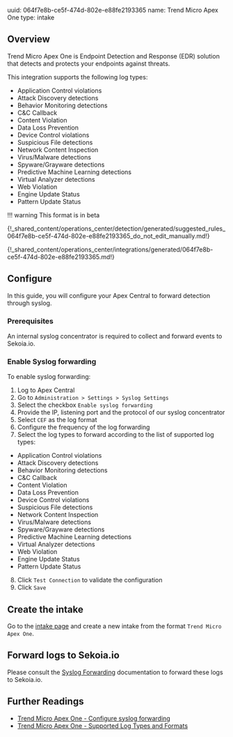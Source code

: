 uuid: 064f7e8b-ce5f-474d-802e-e88fe2193365
name: Trend Micro Apex One
type: intake

## Overview

Trend Micro Apex One is Endpoint Detection and Response (EDR) solution that detects and protects your endpoints against threats.

This integration supports the following log types:

- Application Control violations
- Attack Discovery detections
- Behavior Monitoring detections
- C&C Callback
- Content Violation
- Data Loss Prevention
- Device Control violations
- Suspicious File detections
- Network Content Inspection
- Virus/Malware detections
- Spyware/Grayware detections
- Predictive Machine Learning detections
- Virtual Analyzer detections
- Web Violation
- Engine Update Status
- Pattern Update Status

!!! warning
    This format is in beta

{!_shared_content/operations_center/detection/generated/suggested_rules_064f7e8b-ce5f-474d-802e-e88fe2193365_do_not_edit_manually.md!}

{!_shared_content/operations_center/integrations/generated/064f7e8b-ce5f-474d-802e-e88fe2193365.md!}

## Configure

In this guide, you will configure your Apex Central to forward detection through syslog.

### Prerequisites

An internal syslog concentrator is required to collect and forward events to Sekoia.io.

### Enable Syslog forwarding

To enable syslog forwarding:

1. Log to Apex Central
2. Go to `Administration > Settings > Syslog Settings`
3. Select the checkbox `Enable syslog forwarding`
4. Provide the IP, listening port and the protocol of our syslog concentrator
5. Select `CEF` as the log format
6. Configure the frequency of the log forwarding
7. Select the log types to forward according to the list of supported log types:
 - Application Control violations
 - Attack Discovery detections
 - Behavior Monitoring detections
 - C&C Callback
 - Content Violation
 - Data Loss Prevention
 - Device Control violations
 - Suspicious File detections
 - Network Content Inspection
 - Virus/Malware detections
 - Spyware/Grayware detections
 - Predictive Machine Learning detections
 - Virtual Analyzer detections
 - Web Violation
 - Engine Update Status
 - Pattern Update Status
8. Click `Test Connection` to validate the configuration
9. Click `Save`

## Create the intake

Go to the [intake page](https://app.sekoia.io/operations/intakes) and create a new intake from the format `Trend Micro Apex One`.

## Forward logs to Sekoia.io

Please consult the [Syslog Forwarding](/integration/ingestion_methods/syslog/sekoiaio_forwarder/) documentation to forward these logs to Sekoia.io.

## Further Readings

- [Trend Micro Apex One - Configure syslog forwarding](https://docs.trendmicro.com/en-us/enterprise/trend-micro-apex-central-2019-online-help/detections/logs_001/syslog-forwarding.aspx)
- [Trend Micro Apex One - Supported Log Types and Formats](https://docs.trendmicro.com/en-us/enterprise/trend-micro-apex-central-2019-online-help/detections/logs_001/syslog-forwarding/syslog-log-types-for.aspx)
